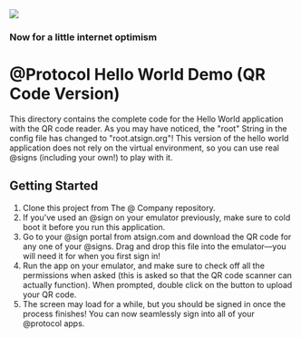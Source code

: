 <img src="https://atsign.dev/assets/img/@developersmall.png?sanitize=true">

### Now for a little internet optimism

# @Protocol Hello World Demo (QR Code Version)

This directory contains the complete code for the Hello World application with the QR code reader. 
As you may have noticed, the "root" String in the config file has changed to "root.atsign.org"! This 
version of the hello world application does not rely on the virtual environment, so you can use real @signs 
(including your own!) to play with it. 

## Getting Started

1. Clone this project from The @ Company repository.
2. If you've used an @sign on your emulator previously, make sure to cold boot it before 
you run this application.  
3. Go to your @sign portal from atsign.com and download the QR code for any one of your @signs. 
Drag and drop this file into the emulator—you will need it for when you first sign in!
4. Run the app on your emulator, and make sure to check off all the permissions when asked (this is asked 
so that the QR code scanner can actually function). When prompted, double click on the button to upload your 
QR code.
5. The screen may load for a while, but you should be signed in once the process finishes! You can now seamlessly 
sign into all of your @protocol apps. 
